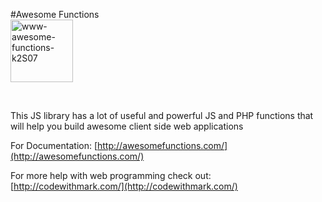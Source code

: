 
#Awesome Functions
 <br/>
<img src="http://www.awesomefunctions.com/assets/awesome-functions-100x100.png" style="height:100px; width:100px" class="img-responsive center-block" alt="www-awesome-functions-k2S07">
 
  <br/>
 

 

This JS library has a lot of useful and powerful JS and PHP functions that will help you build awesome client side web applications

 

For Documentation: [http://awesomefunctions.com/](http://awesomefunctions.com/)

For more help with web programming check out: [http://codewithmark.com/](http://codewithmark.com/)

